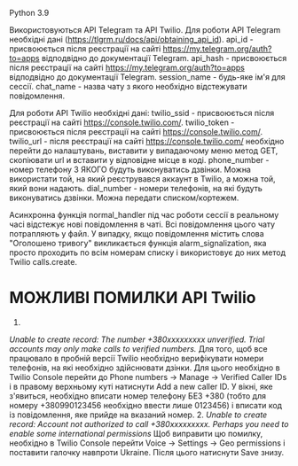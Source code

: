 Python 3.9

Використовуються API Telegram та API Twilio.
Для роботи API Telegram необхідні дані (https://tlgrm.ru/docs/api/obtaining_api_id).
api_id - присвоюється після реєстрації на сайті https://my.telegram.org/auth?to=apps відподвідно до документації Telegram.
api_hash - присвоюється після реєстрації на сайті https://my.telegram.org/auth?to=apps відподвідно до документації Telegram.
session_name - будь-яке ім'я для сессії.
chat_name - назва чату з якого необхідно відстежувати повідомлення.
  
Для роботи API Twilio необхідні дані:
twilio_ssid - присвоюється після реєстрації на сайті https://console.twilio.com/.
twilio_token - присвоюється після реєстрації на сайті https://console.twilio.com/.
twilio_url - після реєстрації на сайті https://console.twilio.com/ необхідно перейти до налаштувань, виставити у випадаючому меню метод GET, скопіювати url и вставити у відповідне місце в коді.
phone_number - номер телефону З ЯКОГО будуть виконуватись дзвінки. Можна використати той, на який реєструвався аккаунт в Twilio, а можна той, який вони надають.
dial_number - номери телефонів, на які будуть виконуватись дзвінки. Можна передати списком/кортежем.

Асинхронна функція normal_handler під час роботи сессії в реальному часі відстежує нові повідомлення в чаті. Всі повідомлення цього чату потрапляють у файл. У випадку, якщо повідомлення містить слова "Оголошено тривогу" викликається функція alarm_signalization, яка просто проходить по всім номерам списку і використовує до них метод Twilio calls.create.

# МОЖЛИВІ ПОМИЛКИ API Twilio
1.
_Unable to create record: The number +380xxxxxxxxx unverified. Trial accounts may only make calls to verified numbers._ 
  Для того, щоб все працювало в пробній версії Twilio необхідно верифікувати номери телефонів, на які необхідно здійснювати дзінки. Для цього необхідно в Twilio Console перейти до Phone numbers -> Manage -> Verified Caller IDs і в правому верхньому куті натиснути Add a new caller ID. У вікні, яке з'явиться, необхідно вписати номер телефону БЕЗ +380 (тобто для номеру +380990123456 необхідно ввести лише 0123456) і вписати код із повідомлення, яке прийде на вказаний номер.
2.
_Unable to create record: Account not authorized to call +380xxxxxxxxx. Perhaps you need to enable some international permissions_
Щоб виправити цю помилку, необхідно в Twilio Console перейти Voice -> Settings -> Geo permissions і поставити галочку навпроти Ukraine. Після цього натиснути Save знизу.
